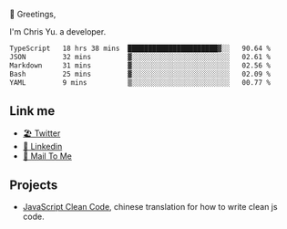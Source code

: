 👋 Greetings, 

I'm Chris Yu. a developer. 


<!--START_SECTION:waka-->

```txt
TypeScript   18 hrs 38 mins  ██████████████████████▓░░   90.64 %
JSON         32 mins         ▓░░░░░░░░░░░░░░░░░░░░░░░░   02.61 %
Markdown     31 mins         ▓░░░░░░░░░░░░░░░░░░░░░░░░   02.56 %
Bash         25 mins         ▓░░░░░░░░░░░░░░░░░░░░░░░░   02.09 %
YAML         9 mins          ▒░░░░░░░░░░░░░░░░░░░░░░░░   00.77 %
```

<!--END_SECTION:waka-->

## Link me

- [🏖️ Twitter](https://twitter.com/yuetong3yu)
- [🧳 Linkedin](https://www.linkedin.com/in/yuetong3yu)
- [📧 Mail To Me](mailto:yuetong3yu@gmail.com)


## Projects 

- [JavaScript Clean Code](https://js-clean-code-cn.vercel.app/), chinese translation for how to write clean js code.
